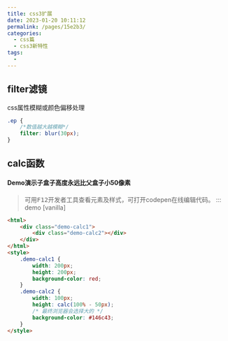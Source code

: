 ```yaml
---
title: css3扩展
date: 2023-01-20 10:11:12
permalink: /pages/15e2b3/
categories: 
  - css篇
  - css3新特性
tags: 
  - 
---
```

## filter滤镜
css属性模糊或颜色偏移处理
```css
.ep {
    /*数值越大越模糊*/
    filter: blur(30px); 
}
```
## calc函数
#### Demo演示子盒子高度永远比父盒子小50像素
> 可用<kbd>F12</kbd>开发者工具查看元素及样式，可打开codepen在线编辑代码。
::: demo [vanilla]
```html
<html>
    <div class="demo-calc1">
        <div class="demo-calc2"></div>
    </div>
</html>
<style>
    .demo-calc1 {
        width: 200px;
        height: 200px;
        background-color: red;
    }
    .demo-calc2 {
        width: 100px;
        height: calc(100% - 50px);
        /* 最终浏览器会选择大的 */
        background-color: #146c43;
    }
</style>
```
